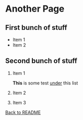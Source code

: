# Another Page

## First bunch of stuff

* Item 1
* Item 2

## Second bunch of stuff

 1. Item 1
 
     **This** is some test <u>under</u> this list
     
 2. Item 2
 
 3. Item 3

[Back to README](README.md)